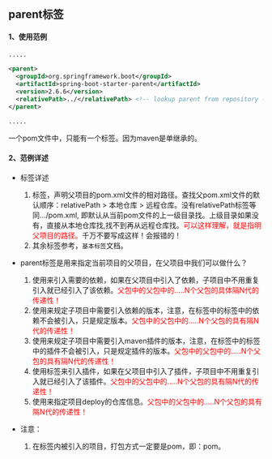 ## parent标签



#### 1、使用范例

```xml
.....

<parent>
  <groupId>org.springframework.boot</groupId>
  <artifactId>spring-boot-starter-parent</artifactId>
  <version>2.6.6</version>
  <relativePath>../</relativePath> <!-- lookup parent from repository -->
</parent>

.....
```

一个pom文件中，只能有一个<parent>标签。因为maven是单继承的。



#### 2、范例详述

- 标签详述

  1. <relativePath>标签，声明父项目的pom.xml文件的相对路径。查找父pom.xml文件的默认顺序：relativePath > 本地仓库 > 远程仓库。没有relativePath标签等同…/pom.xml, 即默认从当前pom文件的上一级目录找。上级目录如果没有，直接从本地仓库找,找不到再从远程仓库找。<font color="red">可以这样理解，就是指明父项目的路径。</font>千万不要写成<relativePath/>这样！会报错的！
  2. 其余标签参考，`基本标签`文档。

  

- parent标签是用来指定当前项目的父项目，在父项目中我们可以做什么？
  1. 使用<dependency>来引入需要的依赖，如果在父项目中引入了依赖，子项目中不用重复引入就已经引入了该依赖。<font color="red">父包中的父包中的.....N个父包的<dependency>具体隔N代的传递性！</font>
  2. 使用<dependencyManagement>来规定子项目中需要引入依赖的版本，注意，在<dependencyManagement>标签中的<dependency>标签中的依赖不会被引入，只是规定版本。<font color="red">父包中的父包中的.....N个父包的<dependencyManagement>具有隔N代的传递性！</font>
  3. 使用<pluginManagement>来规定子项目中需要引入maven插件的版本，注意，在<pluginManagement>标签中的<plugin>标签中的插件不会被引入，只是规定插件的版本。<font color="red">父包中的父包中的.....N个父包的<pluginManagement>具有隔N代的传递性！</font>
  3. 使用<plugin>标签来引入插件，如果在父项目中引入了插件，子项目中不用重复引入就已经引入了该插件。<font color="red">父包中的父包中的.....N个父包的<plugin>具有隔N代的传递性！</font>
  3. 使用<distributionManagement>来指定项目deploy的仓库信息。<font color="red">父包中的父包中的.....N个父包的<plugin>具有隔N代的传递性！</font>



- 注意：
  1. 在<parent>标签内被引入的项目，打包方式一定要是pom，即：<packaging>pom</packaging>。



